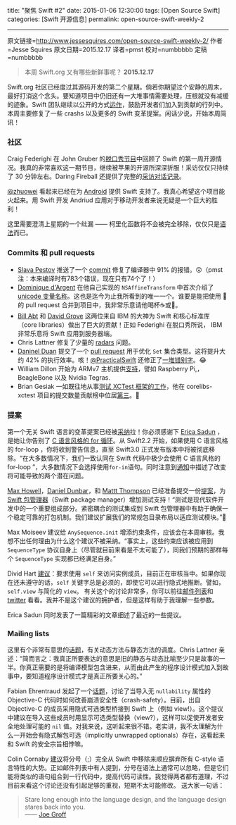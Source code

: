 title: "聚焦 Swift #2"
date: 2015-01-06 12:30:00
tags: [Open Source Swift]
categories: [Swift 开源信息]
permalink: open-source-swift-weekly-2

---
原文链接=http://www.jessesquires.com/open-source-swift-weekly-2/
作者=Jesse Squires
原文日期=2015.12.17
译者=pmst
校对=numbbbbb
定稿=numbbbbb

<!--此处开始正文-->



>本周 Swift.org 又有哪些新鲜事呢？ **2015.12.17**

Swift.org 社区已经度过其源码开发的第二个星期。倘若你期望过个安静的周末，最好打消这个念头。要知道项目中仍旧还有一大堆事情需要处理，压根就没有减缓的迹象。Swift 团队继续以公开的方式[运作](https://twitter.com/uint_min/status/675022507527684096)，鼓励开发者们加入到贡献的行列中。本周主要修复了一些 crashs 以及更多的 Swift 变革提案。闲话少说，开始本周简讯！

<!--more-->

### 社区

Craig Federighi 在 John Gruber 的[脱口秀节目](http://daringfireball.net/thetalkshow/2015/12/07/ep-139)中回顾了 Swift 的第一周开源情况。我真的非常喜欢这一期节目，继续被苹果的开源所深深折服！采访仅仅只持续了 30 分钟左右。Daring Fireball 还提供了完整的[采访对话记录](http://daringfireball.net/thetalkshow/139/federighi-gruber-transcript)。

[@zhuowei](https://github.com/zhuowei) 看起来已经在为 [Android](https://github.com/SwiftAndroid) 提供 Swift 支持了。我真心希望这个项目能火起来。用 Swift 开发 Andriud 应用对于移动开发者来说无疑是一个巨大的胜利！

这里需要澄清上星期的一个纰漏 —— 柯里化函数将不会被完全移除，仅仅只是[语法](https://github.com/apple/swift-evolution/pull/43#issuecomment-163849233)而已。

### Commits 和 pull requests

* [Slava Pestov](https://github.com/slavapestov) 推送了一个 [commit](https://github.com/apple/swift/commit/c258f991f64a431da57fc79b66e879e5062fba3b) 修复了编译器中 91% 的报错。😲（pmst注：本来编译时有783个错误，现在只有74个了！）
* [Dominique d'Argent](https://github.com/nubbel) 在他自己实现的 `NSAffineTransform` 中首次介绍了 [unicode 变量名称](https://github.com/apple/swift-corelibs-foundation/pull/93#discussion_r47160608)。这也是迄今为止我所看到的唯一一个。谁要是能把使用 💩 的 pull request 合并到项目中，我非常乐意请他喝杯☕或🍺。
* [Bill Abt](https://github.com/apple/swift/pull/413) 和 [David Grove](https://github.com/apple/swift-corelibs-libdispatch/pull/15) 这两位来自 IBM 的大神为 Swift 和核心标准库（core libraries）做出了巨大的贡献！正如 Federighi 在脱口秀所说， IBM 非常乐意将 Swift 应用到服务器端。
* Chris Lattner 修复了少量的 [radars](https://github.com/apple/swift/commit/0bfacde2420937bfb6e0e1be6567b0e90ee2fb67) 问题。
* [Daninel Duan](https://github.com/dduan) 提交了一个 [pull request](https://github.com/apple/swift/pull/419) 用于优化 `Set` 集合类型。这将提升大约 42% 的执行效率。咳！[@PracticalSwift](https://twitter.com/practicalswift) 还修正了[一堆](https://github.com/apple/swift/pull/561)[错别字](https://github.com/apple/swift/pull/526)。😂
* William Dillon 开始为 ARMv7 主机提供[支持](https://github.com/apple/swift/pull/439)，譬如 Raspberry Pi,，BeagleBone 以及 Nvidia Tegras.
* Brian Gesiak 一如既往地从事[测试 XCTest 框架的工作](https://github.com/apple/swift-corelibs-xctest/pull/14)，他在 corelibs-xctest 项目的提交数量贡献榜中位居[第三](https://github.com/apple/swift-corelibs-xctest/graphs/contributors)。👏



### 提案


第一个无关 Swift 语言的变革提案已经被[采纳](https://twitter.com/clattner_llvm/status/676472122437271552)拉！你必须感谢下 [Erica Sadun](https://twitter.com/ericasadun) ，是她让你告别了 [C 语言风格的 for 循环](https://github.com/apple/swift-evolution/blob/master/proposals/0007-remove-c-style-for-loops.md)。从 Swift2.2 开始，如果使用 C 语言风格的 for-loop ，你将收到警告信息，直至 Swift3.0 正式发布版本中将被彻底移除。“在大多数情况下，我们一致认同在 Swift 代码中极少会使用 C 语言风格的 for-loop ”，大多数情况下会选择使用`for-in`语句。同时注意到[通知](https://lists.swift.org/pipermail/swift-evolution-announce/2015-December/000001.html)中描述了改变将可能导致的两个潜在问题。 

[Max Howell](https://github.com/ddunbar)，[Daniel Dunbar](https://github.com/ddunbar)，和 [Mattt Thompson](https://github.com/mattt) 已经准备提交一份[提案](https://github.com/apple/swift-evolution/pull/51)，为 [Swift 包管理器](https://github.com/apple/swift-package-manager)（Swift package manager）增加测试支持！“测试是现代软件开发中的一个重要组成部分。紧密耦合的测试集成到 Swift 包管理器中有助于确保一个稳定可靠的打包机制。我们建议扩展我们的常规包目录布局以适应测试模块。”🎉


Max Moiseev 建议给 `AnySequence.init` 增添约束条件，应该会在本周审核。我想不出任何理由为什么这个建议不被采纳。“事实上，这些约束应该被应用到 `SequenceType` 协议自身上（尽管就目前来看是不太可能了），同我们预期的那样每个 `SequenceType` 实现都已经满足自身。”

Divid Hart [建议](https://github.com/apple/swift-evolution/blob/master/proposals/0009-require-self-for-accessing-instance-members.md)：要求使用 `self` 来访问实例成员，目前正在审核当中。如果你现在还未遵守的话，`self` 关键字总是必须的，即使它可以进行隐式地推断。譬如， `self.view` 与简化的 `view`。 有关这个的讨论非常多，你可以前往[邮件列表](http://www.jessesquires.com/open-source-swift-weekly-2/(https://lists.swift.org/pipermail/swift-evolution/Week-of-Mon-20151214/002407.html))和 [twitter](https://twitter.com/ashfurrow/status/676881928168017921) 看看。我并不是这个建议的拥护者，但是这样有助于我理解一些参数。

Erica Sadun 同时发表了一篇精彩的文章细述了最近的一些提议。

### Mailing lists

这里有个非常有意思的[话题](https://lists.swift.org/pipermail/swift-evolution/Week-of-Mon-20151207/001948.html)，有关动态方法与静态方法的调度。Chris Lattner 亲述：“简而言之：我真正所要表达的意思是旧的静态与动态比喻至少只是故事的一半。你真正需要的是将编译模型包含进来，从而由此产生的程序设计模式加入到故事中，要知道程序设计模式才是真正所要关心的。”

Fabian Ehrentraud 发起了一个[话题](https://lists.swift.org/pipermail/swift-evolution/Week-of-Mon-20151207/001054.html)，讨论了当导入无 `nullability` 属性的 Objective-C 代码时如何改善崩溃安全性（crash-safety）。目前，出自 Objective-C 的成员采用隐式可选类型桥接到 Swift 上（例如 view!）。这个提议中建议在导入这些成员时用显示可选类型替换（view?），这样可以促使开发者安全地处理可能的 `nil` 值。对我来说，这听起来很不错。老实讲，我不太理解为什么一开始会有隐式解包可选（implicitly unwrapped optionals）存在，这看起来和 Swift 的安全宗旨相悖嘛。

Colin Cornaby [建议](https://lists.swift.org/pipermail/swift-evolution/Week-of-Mon-20151214/002324.html)将分号（;）完全从 Swift 中移除来顺应摒弃所有 C-style 语言特性的大势。正如邮件列表中有人提到，分号在语法上通常可以忽略，但是它们能将类似的语句组合到一行代码中，提高代码可读性。我觉得两者都有道理，不过目前来看这个讨论还没有引起足够的重视，短期不太可能修改。
送大家一句话：

> Stare long enough into the language design, and the language design stares back into you.     
> —— [Joe Groff](https://twitter.com/jckarter/status/676939142790569986)
